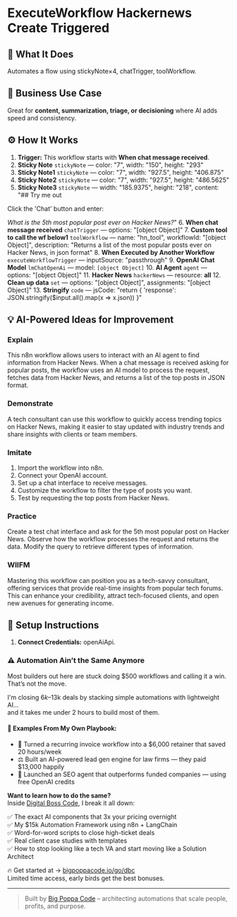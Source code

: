 # ExecuteWorkflow Hackernews Create Triggered
  ## 🚀 What It Does
  Automates a flow using stickyNote×4, chatTrigger, toolWorkflow.
  
  ## 💼 Business Use Case
  Great for **content, summarization, triage, or decisioning** where AI adds speed and consistency.
  
  ## ⚙️ How It Works
  1. **Trigger:** This workflow starts with **When chat message received**.
  2. **Sticky Note** `stickyNote` — color: "7", width: "150", height: "293"
3. **Sticky Note1** `stickyNote` — color: "7", width: "927.5", height: "406.875"
4. **Sticky Note2** `stickyNote` — color: "7", width: "927.5", height: "486.5625"
5. **Sticky Note3** `stickyNote` — width: "185.9375", height: "218", content: "## Try me out

Click the 'Chat' button and enter:

_What is the 5th most popular post ever on Hacker News?_"
6. **When chat message received** `chatTrigger` — options: "[object Object]"
7. **Custom tool to call the wf below1** `toolWorkflow` — name: "hn_tool", workflowId: "[object Object]", description: "Returns a list of the most popular posts ever on Hacker News, in json format"
8. **When Executed by Another Workflow** `executeWorkflowTrigger` — inputSource: "passthrough"
9. **OpenAI Chat Model** `lmChatOpenAi` — model: `[object Object]`
10. **AI Agent** `agent` — options: "[object Object]"
11. **Hacker News** `hackerNews` — resource: **all**
12. **Clean up data** `set` — options: "[object Object]", assignments: "[object Object]"
13. **Stringify** `code` — jsCode: "return {
  'response': JSON.stringify($input.all().map(x => x.json))
}"
  
  ## 💡 AI-Powered Ideas for Improvement
  ### Explain
This n8n workflow allows users to interact with an AI agent to find information from Hacker News. When a chat message is received asking for popular posts, the workflow uses an AI model to process the request, fetches data from Hacker News, and returns a list of the top posts in JSON format.

### Demonstrate
A tech consultant can use this workflow to quickly access trending topics on Hacker News, making it easier to stay updated with industry trends and share insights with clients or team members.

### Imitate
1. Import the workflow into n8n.
2. Connect your OpenAI account.
3. Set up a chat interface to receive messages.
4. Customize the workflow to filter the type of posts you want.
5. Test by requesting the top posts from Hacker News.

### Practice
Create a test chat interface and ask for the 5th most popular post on Hacker News. Observe how the workflow processes the request and returns the data. Modify the query to retrieve different types of information.

### WIIFM
Mastering this workflow can position you as a tech-savvy consultant, offering services that provide real-time insights from popular tech forums. This can enhance your credibility, attract tech-focused clients, and open new avenues for generating income.
  
  ## 🔧 Setup Instructions
  1. **Connect Credentials:** openAiApi.
  
### ⚠️ Automation Ain’t the Same Anymore

Most builders out here are stuck doing $500 workflows and calling it a win.  
That’s not the move.  

I'm closing $6k–$13k deals by stacking simple automations with lightweight AI...  
and it takes me under 2 hours to build most of them.

#### 🧠 Examples From My Own Playbook:
- 🔁 Turned a recurring invoice workflow into a $6,000 retainer that saved 20 hours/week  
- ⚖️ Built an AI-powered lead gen engine for law firms — they paid $13,000 happily  
- 🚀 Launched an SEO agent that outperforms funded companies — using free OpenAI credits  

**Want to learn how to do the same?**  
Inside [Digital Boss Code](https://bigpoppacode.io/go/dbc), I break it all down:

✅ The exact AI components that 3x your pricing overnight  
✅ My $15k Automation Framework using n8n + LangChain  
✅ Word-for-word scripts to close high-ticket deals  
✅ Real client case studies with templates  
✅ How to stop looking like a tech VA and start moving like a Solution Architect  

🔥 Get started at → [bigpoppacode.io/go/dbc](https://bigpoppacode.io/go/dbc)  
Limited time access, early birds get the best bonuses.

---
> Built by [Big Poppa Code](https://bigpoppacode.io) – architecting automations that scale people, profits, and purpose.
  